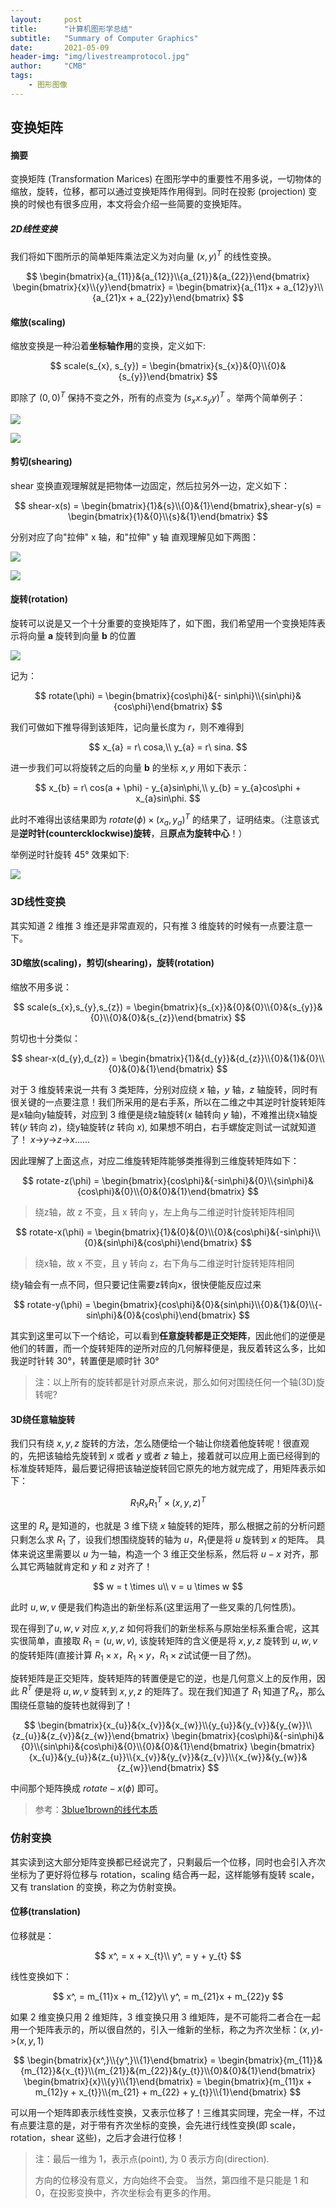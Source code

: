 ```yaml
---
layout:     post
title:      "计算机图形学总结"
subtitle:   "Summary of Computer Graphics"
date:       2021-05-09
header-img: "img/livestreamprotocol.jpg"
author:     "CMB"
tags:
    - 图形图像
---
```


## 变换矩阵

#### 摘要

变换矩阵 (Transformation Marices) 在图形学中的重要性不用多说，一切物体的缩放，旋转，位移，都可以通过变换矩阵作用得到。同时在投影 (projection) 变换的时候也有很多应用，本文将会介绍一些简要的变换矩阵。

##### 2D线性变换

我们将如下图所示的简单矩阵乘法定义为对向量 $(x,y)^T$ 的线性变换。

$$
\begin{bmatrix}{a_{11}}&{a_{12}}\\{a_{21}}&{a_{22}}\end{bmatrix} \begin{bmatrix}{x}\\{y}\end{bmatrix} = \begin{bmatrix}{a_{11}x + a_{12}y}\\{a_{21}x + a_{22}y}\end{bmatrix}
$$

#### 缩放(scaling)

缩放变换是一种沿着**坐标轴作用**的变换，定义如下:

$$
scale(s_{x}, s_{y}) = \begin{bmatrix}{s_{x}}&{0}\\{0}&{s_{y}}\end{bmatrix}
$$

即除了 $(0,0)^T$ 保持不变之外，所有的点变为 $(s_{x}x.s_{y}y)^T$ 。举两个简单例子：

![](https://pic2.zhimg.com/80/v2-ae48c1455b68fc5593b8788287235309_720w.jpg)

![](https://pic4.zhimg.com/80/v2-b1a9d665cece63d7e984936641b7ebab_720w.jpg)

#### 剪切(shearing)

shear 变换直观理解就是把物体一边固定，然后拉另外一边，定义如下：

$$
shear-x(s) = \begin{bmatrix}{1}&{s}\\{0}&{1}\end{bmatrix},shear-y(s) = \begin{bmatrix}{1}&{0}\\{s}&{1}\end{bmatrix}
$$

分别对应了向"拉伸" x 轴，和"拉伸" y 轴 直观理解见如下两图：

![](https://pic2.zhimg.com/80/v2-f4aa66cbabade26576291e780feca4f9_720w.jpg)

![](https://pic1.zhimg.com/80/v2-aa233efa70a9bae5152b33da75934f3c_720w.jpg)

#### 旋转(rotation)

旋转可以说是又一个十分重要的变换矩阵了，如下图，我们希望用一个变换矩阵表示将向量 **a** 旋转到向量 **b** 的位置

![](https://pic4.zhimg.com/80/v2-2fa721a848bea3d598ccf5c228228adb_720w.jpg)

记为：

$$
rotate(\phi) = \begin{bmatrix}{cos\phi}&{- sin\phi}\\{sin\phi}&{cos\phi}\end{bmatrix}
$$

我们可做如下推导得到该矩阵，记向量长度为 $r$，则不难得到

$$
x_{a} = r\ cosa,\\
y_{a} = r\ sina.
$$

进一步我们可以将旋转之后的向量 **b** 的坐标 $x,y$ 用如下表示：

$$
x_{b} = r\ cos(a + \phi) - y_{a}sin\phi,\\
y_{b} = y_{a}cos\phi + x_{a}sin\phi.
$$

此时不难得出该结果即为 $rotate(\phi)\times(x_{a},y_{a})^T$ 的结果了，证明结束。（注意该式是**逆时针(countercklockwise)旋转**，且**原点为旋转中心**！）

举例逆时针旋转 45° 效果如下:

![](https://pic2.zhimg.com/80/v2-a46dafc052b4e363775e98dadf53a049_720w.jpg)

### 3D线性变换

其实知道 2 维推 3 维还是非常直观的，只有推 3 维旋转的时候有一点要注意一下。

#### 3D缩放(scaling)，剪切(shearing)，旋转(rotation)

缩放不用多说：

$$
scale(s_{x},s_{y},s_{z}) = \begin{bmatrix}{s_{x}}&{0}&{0}\\{0}&{s_{y}}&{0}\\{0}&{0}&{s_{z}}\end{bmatrix}
$$

剪切也十分类似：

$$
shear-x(d_{y},d_{z}) = \begin{bmatrix}{1}&{d_{y}}&{d_{z}}\\{0}&{1}&{0}\\{0}&{0}&{1}\end{bmatrix}
$$

对于 3 维旋转来说一共有 3 类矩阵，分别对应绕 $x$ 轴，$y$ 轴，$z$ 轴旋转，同时有很关键的一点要注意！我们所采用的是右手系，所以在二维之中其逆时针旋转矩阵是x轴向y轴旋转，对应到 3 维便是绕z轴旋转($x$ 轴转向 $y$ 轴)，不难推出绕x轴旋转($y$ 转向 $z$)，绕y轴旋转($z$ 转向 $x$), 如果想不明白，右手螺旋定则试一试就知道了！ $x$->$y$->$z$->$x$......

因此理解了上面这点，对应二维旋转矩阵能够类推得到三维旋转矩阵如下：

$$
rotate-z(\phi) = \begin{bmatrix}{cos\phi}&{-sin\phi}&{0}\\{sin\phi}&{cos\phi}&{0}\\{0}&{0}&{1}\end{bmatrix}
$$

> 绕z轴，故 z 不变，且 x 转向 y，左上角与二维逆时针旋转矩阵相同

$$
rotate-x(\phi) = \begin{bmatrix}{1}&{0}&{0}\\{0}&{cos\phi}&{-sin\phi}\\{0}&{sin\phi}&{cos\phi}\end{bmatrix}
$$

> 绕x轴，故 x 不变，且 y 转向 z，右下角与二维逆时针旋转矩阵相同

绕y轴会有一点不同，但只要记住需要z转向x，很快便能反应过来

$$
rotate-y(\phi) = \begin{bmatrix}{cos\phi}&{0}&{sin\phi}\\{0}&{1}&{0}\\{-sin\phi}&{0}&{cos\phi}\end{bmatrix}
$$

其实到这里可以下一个结论，可以看到**任意旋转都是正交矩阵**，因此他们的逆便是他们的转置，而一个旋转矩阵的逆所对应的几何解释便是，我反着转这么多，比如我逆时针转 30°，转置便是顺时针 30°

> 注：以上所有的旋转都是针对原点来说，那么如何对围绕任何一个轴(3D)旋转呢?

#### **3D绕任意轴旋转**

我们只有绕 $x,y,z$ 旋转的方法，怎么随便给一个轴让你绕着他旋转呢！很直观的，先把该轴给先旋转到 $x$ 或者 $y$ 或者 $z$ 轴上，接着就可以应用上面已经得到的标准旋转矩阵，最后要记得把该轴逆旋转回它原先的地方就完成了，用矩阵表示如下：

$$
R_{1}R_{x}R_{1}^T \times (x,y,z)^T
$$

这里的 $R_{x}$ 是知道的，也就是 3 维下绕 $x$ 轴旋转的矩阵，那么根据之前的分析问题只剩怎么求 $R_{1}$ 了，设我们想围绕旋转的轴为 $u$，$R_{1}$便是将 $u$ 旋转到 $x$ 的矩阵。 具体来说这里需要以 $u$ 为一轴，构造一个 3 维正交坐标系，然后将 $u-x$ 对齐，那么其它两轴就肯定和 $y$ 和 $z$ 对齐了！

$$
w = t \times u\\
v = u \times w
$$

此时 $u, w, v$ 便是我们构造出的新坐标系(这里运用了一些叉乘的几何性质)。

现在得到了$u,w,v$ 对应 $x,y,z$ 如何将我们的新坐标系与原始坐标系重合呢，这其实很简单，直接取 $R_{1} = (u,w,v)$, 该旋转矩阵的含义便是将 $x,y,z$ 旋转到 $u,w,v$ 的旋转矩阵(直接计算 $R_{1} \times x，R_{1} \times y，R_{1} \times z$试试便一目了然)。

旋转矩阵是正交矩阵，旋转矩阵的转置便是它的逆，也是几何意义上的反作用，因此 $R^T$ 便是将 $u,w,v$ 旋转到 $x,y,z$ 的矩阵了。现在我们知道了 $R_{1}$ 知道了$R_{x}$，那么围绕任意轴的旋转也就得到了！

$$
\begin{bmatrix}{x_{u}}&{x_{v}}&{x_{w}}\\{y_{u}}&{y_{v}}&{y_{w}}\\{z_{u}}&{z_{v}}&{z_{w}}\end{bmatrix} \begin{bmatrix}{cos\phi}&{-sin\phi}&{0}\\{sin\phi}&{cos\phi}&{0}\\{0}&{0}&{1}\end{bmatrix} \begin{bmatrix}{x_{u}}&{y_{u}}&{z_{u}}\\{x_{v}}&{y_{v}}&{z_{v}}\\{x_{w}}&{y_{w}}&{z_{w}}\end{bmatrix}
$$

中间那个矩阵换成 $rotate - x(\phi)$ 即可。

> 参考：[3blue1brown的线代本质](https://link.zhihu.com/?target=https%3A//www.bilibili.com/video/BV1Ys411k7yQ%3Ffrom%3Dsearch%26seid%3D15562968547395149083)

### 仿射变换

其实读到这大部分矩阵变换都已经说完了，只剩最后一个位移，同时也会引入齐次坐标为了更好将位移与 rotation，scaling 结合再一起，这样能够有旋转 scale，又有 translation 的变换，称之为仿射变换。

#### 位移(translation)

位移就是：

$$
x^, = x + x_{t}\\
y^, = y + y_{t}
$$

线性变换如下：

$$
x^, = m_{11}x + m_{12}y\\
y^, = m_{21}x + m_{22}y
$$

如果 2 维变换只用 2 维矩阵，3 维变换只用 3 维矩阵，是不可能将二者合在一起用一个矩阵表示的，所以很自然的，引入一维新的坐标，称之为齐次坐标：$(x,y)$->$(x,y,1)$


$$
\begin{bmatrix}{x^,}\\{y^,}\\{1}\end{bmatrix} = \begin{bmatrix}{m_{11}}&{m_{12}}&{x_{t}}\\{m_{21}}&{m_{22}}&{y_{t}}\\{0}&{0}&{1}\end{bmatrix} \begin{bmatrix}{x}\\{y}\\{1}\end{bmatrix} = \begin{bmatrix}{m_{11}x + m_{12}y + x_{t}}\\{m_{21} + m_{22} + y_{t}}\\{1}\end{bmatrix}
$$

可以用一个矩阵即表示线性变换，又表示位移了！三维其实同理，完全一样，不过有点要注意的是，对于带有齐次坐标的变换，会先进行线性变换(即 scale，rotation，shear 这些)，之后才会进行位移！

> 注：最后一维为 1，表示点(point), 为 0 表示方向(direction).
>
> 方向的位移没有意义，方向始终不会变。 当然，第四维不是只能是 1 和 0，在投影变换中，齐次坐标会有更多的作用。